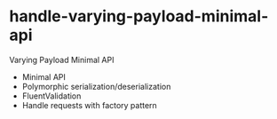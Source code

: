 # handle-varying-payload-minimal-api
Varying Payload Minimal API

- Minimal API
- Polymorphic serialization/deserialization
- FluentValidation
- Handle requests with factory pattern
